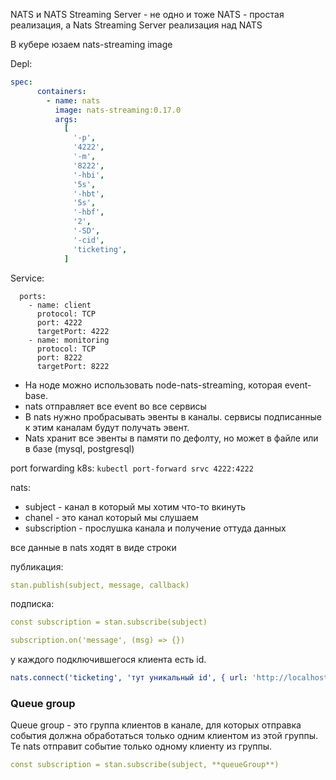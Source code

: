 NATS и NATS Streaming Server - не одно и тоже
NATS - простая реализация, а Nats Streaming Server реализация над NATS

В кубере юзаем nats-streaming image

Depl:

```yaml
spec:
      containers:
        - name: nats
          image: nats-streaming:0.17.0
          args:
            [
              '-p',
              '4222',
              '-m',
              '8222',
              '-hbi',
              '5s',
              '-hbt',
              '5s',
              '-hbf',
              '2',
              '-SD',
              '-cid',
              'ticketing',
            ]
```

Service:

```
  ports:
    - name: client
      protocol: TCP
      port: 4222
      targetPort: 4222
    - name: monitoring
      protocol: TCP
      port: 8222
      targetPort: 8222
```

- На ноде можно использовать node-nats-streaming, которая event-base.
- nats отправляет все event во все сервисы
- В nats нужно пробрасывать эвенты в каналы. сервисы подписанные к этим каналам будут получать эвент.
- Nats хранит все эвенты в памяти по дефолту, но может в файле или в базе (mysql, postgresql)

port forwarding k8s: `kubectl port-forward srvc 4222:4222`

nats:
- subject - канал в который мы хотим что-то вкинуть
- chanel - это канал который мы слушаем
- subscription - прослушка канала и получение оттуда данных

все данные в nats ходят в виде строки

публикация:
```yaml
stan.publish(subject, message, callback)
```

подписка:

```yaml
const subscription = stan.subscribe(subject)

subscription.on('message', (msg) => {})
```

у каждого подключившегося клиента есть id.

```yaml
nats.connect('ticketing', 'тут уникальный id', { url: 'http://localhost:4222' });
```

### Queue group

Queue group - это группа клиентов в канале, для которых отправка события должна обработаться только одним клиентом из этой группы. 
Те nats отправит событие только одному клиенту из группы. 

```yaml
const subscription = stan.subscribe(subject, **queueGroup**)
```

